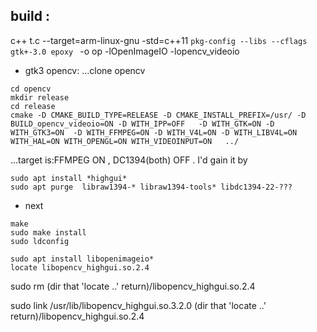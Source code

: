 ## build :

c++ t.c --target=arm-linux-gnu -std=c++11  `pkg-config --libs --cflags  gtk+-3.0 epoxy `  -o op -lOpenImageIO -lopencv_videoio

 -  gtk3 opencv:
...clone opencv
```
cd opencv
mkdir release
cd release
cmake -D CMAKE_BUILD_TYPE=RELEASE -D CMAKE_INSTALL_PREFIX=/usr/ -D BUILD_opencv_videoio=ON -D WITH_IPP=OFF   -D WITH_GTK=ON -D WITH_GTK3=ON  -D WITH_FFMPEG=ON -D WITH_V4L=ON -D WITH_LIBV4L=ON WITH_HAL=ON WITH_OPENGL=ON WITH_VIDEOINPUT=ON   ../ 
```
...target is:FFMPEG ON , DC1394(both) OFF  .
 I'd gain it by 
```
sudo apt install *highgui* 
sudo apt purge  libraw1394-* libraw1394-tools* libdc1394-22-???
```

- next
```
make
sudo make install
sudo ldconfig

sudo apt install libopenimageio*
locate libopencv_highgui.so.2.4
```
sudo rm (dir that 'locate ..' return)/libopencv_highgui.so.2.4

sudo link /usr/lib/libopencv_highgui.so.3.2.0 (dir that 'locate ..' return)/libopencv_highgui.so.2.4

